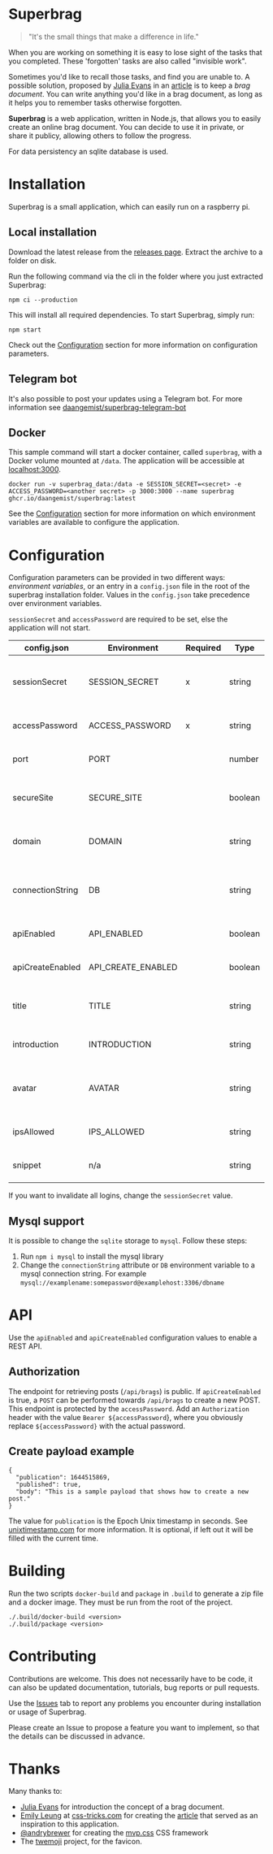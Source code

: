 # Superbrag

> "It's the small things that make a difference in life."

When you are working on something it is easy to lose sight of the tasks that
you completed. These 'forgotten' tasks are also called "invisible work".

Sometimes you'd like to recall those tasks, and find you are unable to. A
possible solution, proposed by [Julia Evans](https://jvns.ca/) in an
[article](https://jvns.ca/blog/brag-documents/) is to keep a _brag document_.
You can write anything you'd like in a brag document, as long as it helps you
to remember tasks otherwise forgotten.

**Superbrag** is a web application, written in Node.js, that allows you to easily
create an online brag document. You can decide to use it in private, or share
it publicy, allowing others to follow the progress.

For data persistency an sqlite database is used.

# Installation

Superbrag is a small application, which can easily run on a raspberry pi.

## Local installation

Download the latest release from the [releases page](https://github.com/daangemist/superbrag/releases).
Extract the archive to a folder on disk.

Run the following command via the cli in the folder where you just
extracted Superbrag:

    npm ci --production

This will install all required dependencies. To start Superbrag, simply run:

    npm start

Check out the [Configuration](#Configuration) section for more information on configuration
parameters.

## Telegram bot

It's also possible to post your updates using a Telegram bot. For more information see
[daangemist/superbrag-telegram-bot](https://github.com/daangemist/superbrag-telegram-bot)

## Docker

This sample command will start a docker container, called `superbrag`,
with a Docker volume mounted at `/data`. The application will be accessible at
[localhost:3000](http://localhost:3000).

    docker run -v superbrag_data:/data -e SESSION_SECRET=<secret> -e ACCESS_PASSWORD=<another secret> -p 3000:3000 --name superbrag ghcr.io/daangemist/superbrag:latest

See the [Configuration](#Configuration) section for more information on
which environment variables are available to configure the application.

# Configuration

Configuration parameters can be provided in two different ways: _environment
variables_, or an entry in a `config.json` file in the root of the superbrag
installation folder. Values in the `config.json` take precedence over
environment variables.

`sessionSecret` and `accessPassword` are required to be
set, else the application will not start.

| config.json      | Environment        | Required | Type    | Default            | Description                                                                                                                                                           |
| ---------------- | ------------------ | -------- | ------- | ------------------ | --------------------------------------------------------------------------------------------------------------------------------------------------------------------- |
| sessionSecret    | SESSION_SECRET     | x        | string  |                    | The secret used to sign the session cookie. Run `openssl rand -hex 32` to generate a random string to use for this field.                                             |
| accessPassword   | ACCESS_PASSWORD    | x        | string  |                    | The password with which can be logged in to post new brags.                                                                                                           |
| port             | PORT               |          | number  | 3000               | The port on which the application will be available.                                                                                                                  |
| secureSite       | SECURE_SITE        |          | boolean | false              | Indicates whether the site is using TLS. Is used for the auth cookie `secureSite` setting.                                                                            |
| domain           | DOMAIN             |          | string  | `undefined`        | An optional configuration of the domain. Is used to set the domain on the auth cookie, if available.                                                                  |
| connectionString | DB                 |          | string  | sqlite://db.sqlite | A [supersave](https://www.npmjs.com/package/supersave) connection string. Currently only `sqlite` is supported. On docker, the default is `sqlite:///data/db.sqlite`. |
| apiEnabled       | API_ENABLED        |          | boolean | false              | Enable an api, use `/api/brags` to retrieve a list of brags.                                                                                                          |
| apiCreateEnabled | API_CREATE_ENABLED |          | boolean | false              | Enable posting new posts via an API. See [API](#API) for more information.                                                                                            |
| title            | TITLE              |          | string  | Superbrag          | The title for the application. Is shown in the title bar, and at the top of the page.                                                                                 |
| introduction     | INTRODUCTION       |          | string  |                    | Optionally, an introduction text that is shown on the page.                                                                                                           |
| avatar           | AVATAR             |          | string  |                    | Optionally, the URL for an avatar to display. It is rendered with _with/height=80_ on the page.                                                                       |
| ipsAllowed       | IPS_ALLOWED        |          | string  |                    | A comma-separated list of IP addresses which are allowed to access `/login`.                                                                                          |
| snippet          | n/a                |          | string  |                    | An optional code snippet to insert into the page, just before the close body tag.                                                                                     |

If you want to invalidate all logins, change the `sessionSecret` value.

## Mysql support

It is possible to change the `sqlite` storage to `mysql`. Follow these steps:

1. Run `npm i mysql` to install the mysql library
2. Change the `connectionString` attribute or `DB` environment variable to a mysql connection string. For example `mysql://examplename:somepassword@examplehost:3306/dbname`

# API

Use the `apiEnabled` and `apiCreateEnabled` configuration values to enable a REST API.

## Authorization

The endpoint for retrieving posts (`/api/brags`) is public. If `apiCreateEnabled` is true, a `POST` can be performed towards
`/api/brags` to create a new POST. This endpoint is protected by the `accessPassword`. Add an `Authorization` header with the
value `Bearer ${accessPassword`}, where you obviously replace `${accessPassword}` with the actual password.

## Create payload example

```
{
  "publication": 1644515869,
  "published": true,
  "body": "This is a sample payload that shows how to create a new post."
}
```

The value for `publication` is the Epoch Unix timestamp in seconds. See [unixtimestamp.com](https://www.unixtimestamp.com/) for
more information. It is optional, if left out it will be filled with the current time.

# Building

Run the two scripts `docker-build` and `package` in `.build` to generate a zip file and a
docker image. They must be run from the root of the project.

    ./.build/docker-build <version>
    ./.build/package <version>

# Contributing

Contributions are welcome. This does not necessarily have to be code, it can also be updated documentation, tutorials, bug reports or pull requests.

Use the [Issues](https://github.com/daangemist/superbrag/issues) tab to
report any problems you encounter during installation or usage of Superbrag.

Please create an Issue to propose a feature you want to implement, so that the details can be discussed in advance.

# Thanks

Many thanks to:

- [Julia Evans](https://jvns.ca/) for introduction the concept of
  a brag document.
- [Emily Leung](https://css-tricks.com/author/emilyleung/) at [css-tricks.com](https://css-tricks.com/) for creating the [article](https://css-tricks.com/creating-your-own-bragdoc-with-eleventy/)
  that served as an inspiration to this application.
- [@andrybrewer](https://github.com/andybrewer) for creating the [mvp.css](https://andybrewer.github.io/mvp/) CSS framework
- The [twemoji](https://github.com/twitter/twemoji) project, for the favicon.
